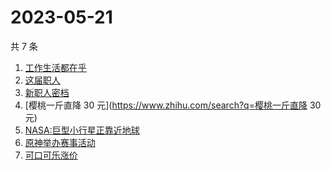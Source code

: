 # 2023-05-21

共 7 条

<!-- BEGIN -->
<!-- 最后更新时间 Sun May 21 2023 13:06:43 GMT+0800 (China Standard Time) -->

1. [工作生活都在乎](https://www.zhihu.com/search?q=工作生活都在乎)
1. [这届职人](https://www.zhihu.com/search?q=这届职人)
1. [新职人密档](https://www.zhihu.com/search?q=新职人密档)
1. [樱桃一斤直降 30 元](https://www.zhihu.com/search?q=樱桃一斤直降 30 元)
1. [NASA:巨型小行星正靠近地球](https://www.zhihu.com/search?q=NASA:巨型小行星正靠近地球)
1. [原神举办赛事活动](https://www.zhihu.com/search?q=原神举办赛事活动)
1. [可口可乐涨价](https://www.zhihu.com/search?q=可口可乐涨价)

<!-- END -->

